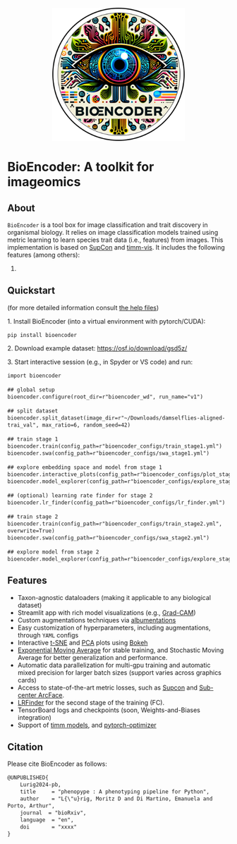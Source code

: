 <p align="center"><img src="https://github.com/agporto/BioEncoder/raw/main/assets/bioencoder_logo.png" width="300"></p>

# BioEncoder: A toolkit for imageomics

## About

`BioEncoder` is a tool box for image classification and trait discovery in organismal biology. It relies on image classification models trained using metric learning to learn species trait data  (i.e., features) from images. This implementation is based on [SupCon](https://github.com/ivanpanshin/SupCon-Framework) and [timm-vis](https://github.com/novice03/timm-vis). It includes the following features (among others):

1) 





## Quickstart

(for more detailed information consult [the help files](help))

1\. Install BioEncoder (into a virtual environment with pytorch/CUDA): 
````
pip install bioencoder
````

2\. Download example dataset: https://osf.io/download/gsd5z/

3\. Start interactive session (e.g., in Spyder or VS code) and run:

```
import bioencoder

## global setup
bioencoder.configure(root_dir=r"bioencoder_wd", run_name="v1")

## split dataset
bioencoder.split_dataset(image_dir=r"~/Downloads/damselflies-aligned-trai_val", max_ratio=6, random_seed=42)

## train stage 1
bioencoder.train(config_path=r"bioencoder_configs/train_stage1.yml")
bioencoder.swa(config_path=r"bioencoder_configs/swa_stage1.yml")

## explore embedding space and model from stage 1
bioencoder.interactive_plots(config_path=r"bioencoder_configs/plot_stage1.yml")
bioencoder.model_explorer(config_path=r"bioencoder_configs/explore_stage1.yml")

## (optional) learning rate finder for stage 2
bioencoder.lr_finder(config_path=r"bioencoder_configs/lr_finder.yml")

## train stage 2
bioencoder.train(config_path=r"bioencoder_configs/train_stage2.yml", overwrite=True)
bioencoder.swa(config_path=r"bioencoder_configs/swa_stage2.yml")

## explore model from stage 2
bioencoder.model_explorer(config_path=r"bioencoder_configs/explore_stage2.yml")

```

## Features

- Taxon-agnostic dataloaders (making it applicable to any biological dataset)
- Streamlit app with rich model visualizations (e.g., [Grad-CAM](https://arxiv.org/abs/1610.02391))
- Custom augmentations techniques via [albumentations](https://github.com/albumentations-team/albumentations)
- Easy customization of hyperparameters, including augmentations, through `YAML` configs
- Interactive [t-SNE](https://scikit-learn.org/stable/modules/generated/sklearn.manifold.TSNE.html) and [PCA](https://scikit-learn.org/stable/modules/generated/sklearn.decomposition.PCA.html) plots using [Bokeh](https://bokeh.org/)
- [Exponential Moving Average](https://github.com/fadel/pytorch_ema) for stable training, and Stochastic Moving Average for better generalization and performance.
- Automatic data parallelization for multi-gpu training and automatic mixed precision for larger batch sizes (support varies across graphics cards)
- Access to state-of-the-art metric losses, such as [Supcon](https://arxiv.org/abs/2004.11362) and  [Sub-center ArcFace](https://www.ecva.net/papers/eccv_2020/papers_ECCV/papers/123560715.pdf).
- [LRFinder](https://github.com/davidtvs/pytorch-lr-finder) for the second stage of the training (FC).
- TensorBoard logs and checkpoints (soon, Weights-and-Biases integration)
- Support of [timm models](https://github.com/rwightman/pytorch-image-models), and [pytorch-optimizer](https://github.com/jettify/pytorch-optimizer)

## Citation

Please cite BioEncoder as follows:

```
@UNPUBLISHED{
    Lurig2024-pb,
    title     = "phenopype : A phenotyping pipeline for Python",
    author    = "L{\"u}rig, Moritz D and Di Martino, Emanuela and Porto, Arthur", 
    journal  = "bioRxiv",
    language  = "en",
    doi       = "xxxx"
}
```